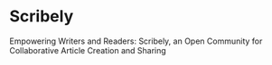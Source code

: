 # Scribely

Empowering Writers and Readers: Scribely, an Open Community for Collaborative Article Creation and Sharing
